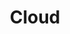 ---
widget: portfolio
headless: true
weight: 20
title: '**Cloud**'
subtitle: ''

content:
  page_type: project
  filter_default: 0
  filter_button:
    - name: Cloud
      tag: Cloud

design:
  columns: '1'
  view: card_custom_2
  flip_alt_rows: false
  background: {}
  spacing: {padding: [0, 0, "60px", 0]}
---